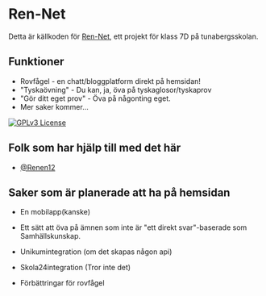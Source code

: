 
# Ren-Net

Detta är källkoden för [Ren-Net](https://ren-net.net), ett projekt för klass 7D på tunabergsskolan.



## Funktioner

- Rovfågel - en chatt/bloggplatform direkt på hemsidan!
- "Tyskaövning" - Du kan, ja, öva på tyskaglosor/tyskaprov
- "Gör ditt eget prov" - Öva på någonting eget.
- Mer saker kommer...





[![GPLv3 License](https://img.shields.io/badge/License-GPL%20-yellow.svg)](https://opensource.org/licenses/)
## Folk som har hjälp till med det här

- [@Renen12](https://www.github.com/Renen12)


## Saker som är planerade att ha på hemsidan

- En mobilapp(kanske)

- Ett sätt att öva på ämnen som inte är "ett direkt svar"-baserade som Samhällskunskap.
- Unikumintegration (om det skapas någon api)
- Skola24integration (Tror inte det)
- Förbättringar för rovfågel
